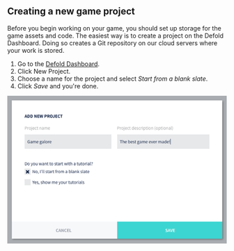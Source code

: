## Creating a new game project

Before you begin working on your game, you should set up storage for the game assets and code. The easiest way is to create a project on the Defold Dashboard. Doing so creates a Git repository on our cloud servers where your work is stored.

1. Go to the [Defold Dashboard](//www.defold.com/dashboard/).
2. Click New Project.
3. Choose a name for the project and select *Start from a blank slate*.
4. Click *Save* and you're done.

![Add project](../shared/images/add_project.png)

